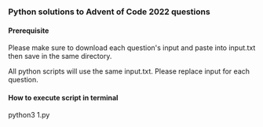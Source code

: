 ### Python solutions to Advent of Code 2022 questions

#### Prerequisite

Please make sure to download each question's input and  paste into input.txt then save in the same directory.

All python scripts will use the same input.txt. Please replace input for each question.

#### How to execute script in terminal

python3 1.py
